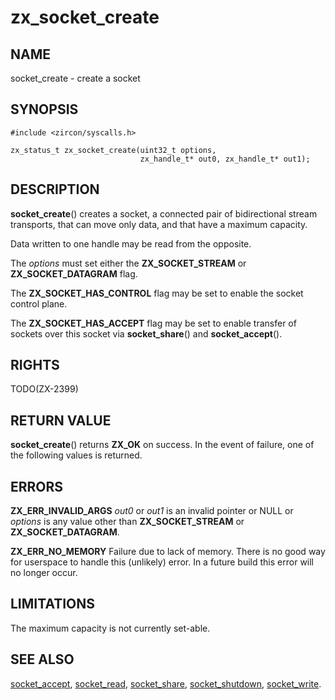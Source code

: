 # zx_socket_create

## NAME

socket_create - create a socket

## SYNOPSIS

```
#include <zircon/syscalls.h>

zx_status_t zx_socket_create(uint32_t options,
                             zx_handle_t* out0, zx_handle_t* out1);

```

## DESCRIPTION

**socket_create**() creates a socket, a connected pair of
bidirectional stream transports, that can move only data, and that
have a maximum capacity.

Data written to one handle may be read from the opposite.

The *options* must set either the **ZX_SOCKET_STREAM** or
**ZX_SOCKET_DATAGRAM** flag.

The **ZX_SOCKET_HAS_CONTROL** flag may be set to enable the
socket control plane.

The **ZX_SOCKET_HAS_ACCEPT** flag may be set to enable transfer
of sockets over this socket via **socket_share**() and **socket_accept**().

## RIGHTS

TODO(ZX-2399)

## RETURN VALUE

**socket_create**() returns **ZX_OK** on success. In the event of
failure, one of the following values is returned.

## ERRORS

**ZX_ERR_INVALID_ARGS**  *out0* or *out1* is an invalid pointer or NULL or
*options* is any value other than **ZX_SOCKET_STREAM** or **ZX_SOCKET_DATAGRAM**.

**ZX_ERR_NO_MEMORY**  Failure due to lack of memory.
There is no good way for userspace to handle this (unlikely) error.
In a future build this error will no longer occur.

## LIMITATIONS

The maximum capacity is not currently set-able.

## SEE ALSO

[socket_accept](socket_accept.md),
[socket_read](socket_read.md),
[socket_share](socket_share.md),
[socket_shutdown](socket_shutdown.md),
[socket_write](socket_write.md).

